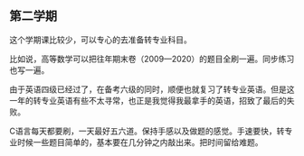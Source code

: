 ## 第二学期

这个学期课比较少，可以专心的去准备转专业科目。

比如说，高等数学可以把往年期末卷（2009—2020）的题目全刷一遍。同步练习也写一遍。

由于英语四级已经过了，在备考六级的同时，顺便也就复习了转专业英语。但是这一年的转专业英语有些不太寻常，也正是我觉得我最拿手的英语，招致了最后的失败。

C语言每天都要刷，一天最好五六道。保持手感以及做题的感觉。手速要快，转专业时候一些题目简单的，基本要在几分钟之内敲出来。把时间留给难题。